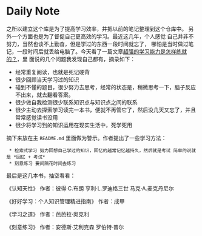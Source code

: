 # Daily Note
之所以建立这个库是为了提高学习效率，并把以前的笔记整理到这个仓库中。
另外一个方面也是为了督促自己更高效的学习。最近这几年，个人感觉 
自己并非不努力，当然也谈不上勤奋，但是学过的东西一段时间就忘了，
哪怕是当时做过笔记，一段时间后就丢给电脑了。今天看了一篇文章[超强的学习能力是怎样练就的？](https://www.zhihu.com/question/35103080/answer/633990519?utm_source=wechat_session&utm_medium=social&utm_oi=974152932363501568)，里
面说的几个问题我发现自己都有，摘录如下：

   * 经常重复阅读，也就是死记硬背
   * 很少回顾当天学习过的知识
   * 碰到不懂的题目，很少努力去思考，经常的状态是，稍微思考一下，脑子反应不出来，就去翻看答案。
   * 很少做自我检测很少联系知识点与知识点之间的联系
   * 很少主动去探索学习读完一本书，便就不再管它了，然后没几天又忘了，并且常常感觉读书没用
   * 很少将学习到的知识运用在现实生活中，死学死用

 
 摘下来放在主 `README.md` 里面做为警示。作者提出了一些学习方法：


     * 检索式学习 努力回想自己学过的知识，回忆的越常记忆越持久，然后就是考试 简单的说就是 *回忆 + 考试* 
     * 刻意练习 要间隔花时间去练习

最后是这几本书，抽空看看：

《认知天性》 作者：彼得·C.布朗 亨利·L.罗迪格三世 马克·A.麦克丹尼尔

《好好学习：个人知识管理精进指南》 作者：成甲

《学习之道》 作者：芭芭拉·奥克利

《刻意练习》 作者：安德斯·艾利克森 罗伯特·普尔


    
    
